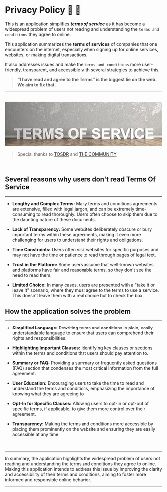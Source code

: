 # **Privacy Policy** 📄 :page_facing_up:

This is an application simplifies *__terms of service__* as it has become a widespread problem of users not reading and understanding the `terms and conditions` they agree to online.

This application summarizes the **terms of services** of companies that one encounters on the internet, especially when signing up for online services, websites, or making digital transactions. 

It also addresses issues and make the `terms and conditions` more user-friendly, transparent, and accessible with several strategies to achieve this.
</br>

> **“I have read and agree to the Terms” is the biggest lie on the web. We aim to fix that.**

---
</br>
<img src="public/assets/images/terms-of-service.jpeg" width=100% height=10%>

> Special thanks to [TOSDR](https://tosdr.org/) and [THE COMMUNITY](https://tosdr.org/en/community)

</br>

## **Several reasons why users don't read Terms Of Service**
----

- **Lengthy and Complex Terms:** Many terms and conditions agreements are extensive, filled with legal jargon, and can be extremely time-consuming to read thoroughly. Users often choose to skip them due to the daunting nature of these documents.

- **Lack of Transparency:** Some websites deliberately obscure or bury important terms within these agreements, making it even more challenging for users to understand their rights and obligations.

- **Time Constraints:** Users often visit websites for specific purposes and may not have the time or patience to read through pages of legal text.

- **Trust in the Platform:** Some users assume that well-known websites and platforms have fair and reasonable terms, so they don't see the need to read them.

- **Limited Choice:** In many cases, users are presented with a "take it or leave it" scenario, where they must agree to the terms to use a service. This doesn't leave them with a real choice but to check the box.


## **How the application solves the problem**
----

- **Simplified Language:** Rewriting terms and conditions in plain, easily understandable language to ensure that users can comprehend their rights and responsibilities.

- **Highlighting Important Clauses:** Identifying key clauses or sections within the terms and conditions that users should pay attention to.

- **Summary or FAQ:** Providing a summary or frequently asked questions (FAQ) section that condenses the most critical information from the full agreement.

- **User Education:** Encouraging users to take the time to read and understand the terms and conditions, emphasizing the importance of knowing what they are agreeing to.

- **Opt-In for Specific Clauses:** Allowing users to opt-in or opt-out of specific terms, if applicable, to give them more control over their agreement.

- **Transparency:** Making the terms and conditions more accessible by placing them prominently on the website and ensuring they are easily accessible at any time.

</br>

---

In summary, the application highlights the widespread problem of users not reading and understanding the terms and conditions they agree to online. Making this application intends to address this issue by improving the clarity and accessibility of their terms and conditions, aiming to foster more informed and responsible online behavior.

----

